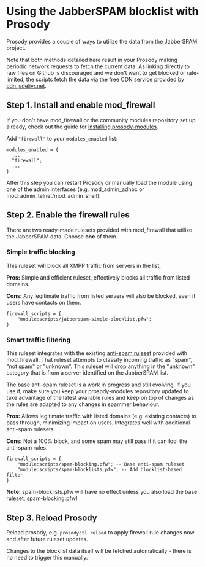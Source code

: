 # Using the JabberSPAM blocklist with Prosody

Prosody provides a couple of ways to utilize the data from the JabberSPAM project.

Note that both methods detailed here result in your Prosody making periodic network
requests to fetch the current data. As linking directly to raw files on Github is
discouraged and we don't want to get blocked or rate-limited, the scripts fetch the
data via the free CDN service provided by [cdn.jsdelivr.net](https://cdn.jsdelivr.net/).

## Step 1. Install and enable mod_firewall

If you don't have mod_firewall or the community modules repository
set up already, check out the guide for [installing prosody-modules](https://prosody.im/doc/installing_modules#prosody-modules).

Add `"firewall"` to your `modules_enabled` list:

```
modules_enabled = {
  ...
  "firewall";
  ...
}
```

After this step you can restart Prosody or manually load the module using
one of the admin interfaces (e.g. mod_admin_adhoc or mod_admin_telnet/mod_admin_shell).

## Step 2. Enable the firewall rules

There are two ready-made rulesets provided with mod_firewall that utilize
the JabberSPAM data. Choose **one** of them.

### Simple traffic blocking

This ruleset will block all XMPP traffic from servers in the list.

**Pros:** Simple and efficient ruleset, effectively blocks all traffic from listed domains.

**Cons:** Any legitimate traffic from listed servers will also be blocked, even if users
have contacts on them.

```
firewall_scripts = {
    "module:scripts/jabberspam-simple-blocklist.pfw";
}
```

### Smart traffic filtering

This ruleset integrates with the existing [anti-spam ruleset](firewall-custom.md) provided
with mod_firewall. That ruleset attempts to classify incoming traffic as "spam", "not spam"
or "unknown". This ruleset will drop anything in the "unknown" category that is from a server
identified on the JabberSPAM list.

The base anti-spam ruleset is a work in progress and still evolving. If you use it, make sure you
keep your prosody-modules repository updated to take advantage of the latest available rules and
keep on top of changes as the rules are adapted to any changes in spammer behaviour.

**Pros:** Allows legitimate traffic with listed domains (e.g. existing contacts) to pass through,
minimizing impact on users. Integrates well with additional anti-spam rulesets.

**Cons:** Not a 100% block, and some spam may still pass if it can fool the anti-spam rules.

```
firewall_scripts = {
    "module:scripts/spam-blocking.pfw"; -- Base anti-spam ruleset
    "module:scripts/spam-blocklists.pfw"; -- Add blocklist-based filter
}
```

**Note:** spam-blocklists.pfw will have no effect unless you also load the base ruleset,
spam-blocking.pfw!

## Step 3. Reload Prosody

Reload prosody, e.g. `prosodyctl reload` to apply firewall rule changes now and after future ruleset
updates.

Changes to the blocklist data itself will be fetched automatically - there is no need to trigger this
manually.

